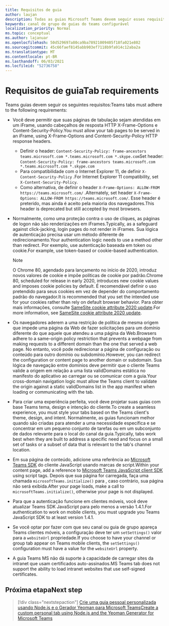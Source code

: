```yaml
---
title: Requisitos de guia
author: laujan
description: Todas as guias Microsoft Teams devem seguir esses requisitos.
keywords: canal de grupo de guias do teams configurável
localization_priority: Normal
ms.topic: conceptual
ms.author: lajanuar
ms.openlocfilehash: 50d529697a80ca9ba78921009405f18fa021e802
ms.sourcegitcommit: 45c66faef8145abb903ef7118b9fa914c12aba2a
ms.translationtype: MT
ms.contentlocale: pt-BR
ms.lasthandoff: 06/03/2021
ms.locfileid: "52736758"
---
```

# <a name="tab-requirements"></a><span data-ttu-id="124d7-104">Requisitos de guia</span><span class="sxs-lookup"><span data-stu-id="124d7-104">Tab requirements</span></span>

<span data-ttu-id="124d7-105">Teams guias devem seguir os seguintes requisitos:</span><span class="sxs-lookup"><span data-stu-id="124d7-105">Teams tabs must adhere to the following requirements:</span></span>

* <span data-ttu-id="124d7-106">Você deve permitir que suas páginas de tabulação sejam atendidas em um iFrame, usando cabeçalhos de resposta HTTP X-Frame-Options e Content-Security-Policy.</span><span class="sxs-lookup"><span data-stu-id="124d7-106">You must allow your tab pages to be served in an iFrame, using X-Frame-Options and Content-Security-Policy HTTP response headers.</span></span>
  * <span data-ttu-id="124d7-107">Definir o header: `Content-Security-Policy: frame-ancestors teams.microsoft.com *.teams.microsoft.com *.skype.com`</span><span class="sxs-lookup"><span data-stu-id="124d7-107">Set header: `Content-Security-Policy: frame-ancestors teams.microsoft.com *.teams.microsoft.com *.skype.com`</span></span>
  * <span data-ttu-id="124d7-108">Para compatibilidade com o Internet Explorer 11, de definir `X-Content-Security-Policy` .</span><span class="sxs-lookup"><span data-stu-id="124d7-108">For Internet Explorer 11 compatibility, set `X-Content-Security-Policy`.</span></span>
  * <span data-ttu-id="124d7-109">Como alternativa, de definir o header `X-Frame-Options: ALLOW-FROM https://teams.microsoft.com/` .</span><span class="sxs-lookup"><span data-stu-id="124d7-109">Alternately, set header `X-Frame-Options: ALLOW-FROM https://teams.microsoft.com/`.</span></span> <span data-ttu-id="124d7-110">Esse header é preterido, mas ainda é aceito pela maioria dos navegadores.</span><span class="sxs-lookup"><span data-stu-id="124d7-110">This header is deprecated but still accepted by most browsers.</span></span>
* <span data-ttu-id="124d7-111">Normalmente, como uma proteção contra o uso de cliques, as páginas de logon não são renderizações em iFrames.</span><span class="sxs-lookup"><span data-stu-id="124d7-111">Typically, as a safeguard against click-jacking, login pages do not render in iFrames.</span></span> <span data-ttu-id="124d7-112">Sua lógica de autenticação precisa usar um método diferente de redirecionamento.</span><span class="sxs-lookup"><span data-stu-id="124d7-112">Your authentication logic needs to use a method other than redirect.</span></span> <span data-ttu-id="124d7-113">Por exemplo, use autenticação baseada em token ou cookie.</span><span class="sxs-lookup"><span data-stu-id="124d7-113">For example, use token-based or cookie-based authentication.</span></span>

    > [!NOTE]
    > <span data-ttu-id="124d7-114">O Chrome 80, agendado para lançamento no início de 2020, introduz novos valores de cookie e impõe políticas de cookie por padrão.</span><span class="sxs-lookup"><span data-stu-id="124d7-114">Chrome 80, scheduled for release in early 2020, introduces new cookie values and imposes cookie policies by default.</span></span> <span data-ttu-id="124d7-115">É recomendável definir o uso pretendido para seus cookies em vez de depender do comportamento padrão do navegador.</span><span class="sxs-lookup"><span data-stu-id="124d7-115">It is recommended that you set the intended use for your cookies rather than rely on default browser behavior.</span></span> <span data-ttu-id="124d7-116">Para obter mais informações, consulte [SameSite cookie attribute 2020 update](../../resources/samesite-cookie-update.md).</span><span class="sxs-lookup"><span data-stu-id="124d7-116">For more information, see [SameSite cookie attribute 2020 update](../../resources/samesite-cookie-update.md).</span></span>

* <span data-ttu-id="124d7-117">Os navegadores aderem a uma restrição de política de mesma origem que impede uma página da Web de fazer solicitações para um domínio diferente do que aquele que atendeu a uma página da Web.</span><span class="sxs-lookup"><span data-stu-id="124d7-117">Browsers adhere to a same-origin policy restriction that prevents a webpage from making requests to a different domain than the one that served a web page.</span></span> <span data-ttu-id="124d7-118">No entanto, você pode redirecionar a página de configuração ou conteúdo para outro domínio ou subdomínio.</span><span class="sxs-lookup"><span data-stu-id="124d7-118">However, you can redirect the configuration or content page to another domain or subdomain.</span></span> <span data-ttu-id="124d7-119">Sua lógica de navegação entre domínios deve permitir que o cliente Teams valide a origem em relação a uma lista validDomains estática no manifesto do aplicativo ao carregar ou se comunicar com a guia.</span><span class="sxs-lookup"><span data-stu-id="124d7-119">Your cross-domain navigation logic must allow the Teams client to validate the origin against a static validDomains list in the app manifest when loading or communicating with the tab.</span></span>

* <span data-ttu-id="124d7-120">Para criar uma experiência perfeita, você deve projetar suas guias com base Teams tema, design e intenção do cliente.</span><span class="sxs-lookup"><span data-stu-id="124d7-120">To create a seamless experience, you must style your tabs based on the Teams client's theme, design, and intent.</span></span> <span data-ttu-id="124d7-121">Normalmente, as guias funcionam melhor quando são criadas para atender a uma necessidade específica e se concentrar em um pequeno conjunto de tarefas ou em um subconjunto de dados relevante para o local do canal da guia.</span><span class="sxs-lookup"><span data-stu-id="124d7-121">Typically, tabs work best when they are built to address a specific need and focus on a small set of tasks or a subset of data that is relevant to the tab's channel location.</span></span>

* <span data-ttu-id="124d7-122">Em sua página de conteúdo, adicione uma referência ao [Microsoft Teams SDK](/javascript/api/overview/msteams-client) do cliente JavaScript usando marcas de script.</span><span class="sxs-lookup"><span data-stu-id="124d7-122">Within your content page, add a reference to [Microsoft Teams JavaScript client SDK](/javascript/api/overview/msteams-client) using script tags.</span></span> <span data-ttu-id="124d7-123">Depois que sua página for carregada, faça uma chamada `microsoftTeams.initialize()` para , caso contrário, sua página não será exibida.</span><span class="sxs-lookup"><span data-stu-id="124d7-123">After your page loads, make a call to `microsoftTeams.initialize()`, otherwise your page is not displayed.</span></span>

* <span data-ttu-id="124d7-124">Para que a autenticação funcione em clientes móveis, você deve atualizar Teams SDK JavaScript para pelo menos a versão 1.4.1.</span><span class="sxs-lookup"><span data-stu-id="124d7-124">For authentication to work on mobile clients, you must upgrade you Teams JavaScript SDK to at least version 1.4.1.</span></span>

* <span data-ttu-id="124d7-125">Se você optar por fazer com que seu canal ou guia de grupo apareça Teams clientes móveis, a configuração deve ter um `setSettings()` valor para a `websiteUrl` propriedade.</span><span class="sxs-lookup"><span data-stu-id="124d7-125">If you choose to have your channel or group tab appear on Teams mobile clients, the `setSettings()` configuration must have a value for the `websiteUrl` property.</span></span>

* <span data-ttu-id="124d7-126">A guia Teams MS não dá suporte à capacidade de carregar sites da intranet que usam certificados auto-assinados.</span><span class="sxs-lookup"><span data-stu-id="124d7-126">MS Teams tab does not support the ability to load intranet websites that use self-signed certificates.</span></span>

## <a name="next-step"></a><span data-ttu-id="124d7-127">Próxima etapa</span><span class="sxs-lookup"><span data-stu-id="124d7-127">Next step</span></span>

> [!div class="nextstepaction"]
> [<span data-ttu-id="124d7-128">Crie uma guia pessoal personalizada usando Node.js e o Gerador Yeoman para Microsoft Teams</span><span class="sxs-lookup"><span data-stu-id="124d7-128">Create a custom personal tab using Node.js and the Yeoman Generator for Microsoft Teams</span></span>](~/tabs/quickstarts/create-personal-tab-node-yeoman.md)
